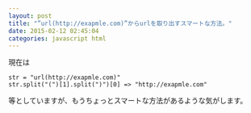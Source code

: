 ```yaml
---
layout: post
title: "”url(http://exapmle.com)”からurlを取り出すスマートな方法。"
date: 2015-02-12 02:45:04
categories: javascript html
---
```

<p>現在は</p>

<pre><code>str = "url(http://exapmle.com)"
str.split("(")[1].split(")")[0] =&gt; "http://exapmle.com"
</code></pre>

<p>等としていますが、もうちょっとスマートな方法があるような気がします。</p>
